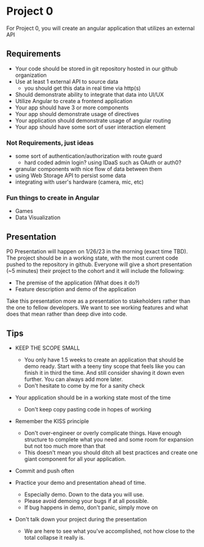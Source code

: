 # Project 0
For Project 0, you will create an angular application that utilizes an external API

## Requirements
- Your code should be stored in git repository hosted in our github organization
- Use at least 1 external API to source data
    - you should get this data in real time via http(s)
- Should demonstrate ability to integrate that data into UI/UX
- Utilize Angular to create a frontend application
- Your app should have 3 or more components
- Your app should demonstrate usage of directives
- Your application should demonstrate usage of angular routing
- Your app should have some sort of user interaction element

### Not Requirements, just ideas
- some sort of authentication/authorization with route guard
    - hard coded admin login? using IDaaS such as OAuth or auth0?
- granular components with nice flow of data between them
- using Web Storage API to persist some data
- integrating with user's hardware (camera, mic, etc)

### Fun things to create in Angular
- Games
- Data Visualization

## Presentation
P0 Presentation will happen on 1/26/23 in the morning (exact time TBD). The project should be in a working state, with the most current code pushed to the repository in github. Everyone will give a short presentation (~5 minutes) their project to the cohort and it will include the following:
- The premise of the application (What does it do?)
- Feature description and demo of the application

Take this presentation more as a presentation to stakeholders rather than the one to fellow developers. We want to see working features and what does that mean rather than deep dive into code.

## Tips
- KEEP THE SCOPE SMALL
    - You only have 1.5 weeks to create an application that should be demo ready. Start with a teeny tiny scope that feels like you can finish it in third the time. And still consider shaving it down even further. You can always add more later.
    - Don't hesitate to come by me for a sanity check

- Your application should be in a working state most of the time
    - Don't keep copy pasting code in hopes of working

- Remember the KISS principle
    - Don't over-engineer or overly complicate things. Have enough structure to complete what you need and some room for expansion but not too much more than that
    - This doesn't mean you should ditch all best practices and create one giant component for all your application.

- Commit and push often

- Practice your demo and presentation ahead of time.
    - Especially demo. Down to the data you will use.
    - Please avoid demoing your bugs if at all possible.
    - If bug happens in demo, don't panic, simply move on

- Don't talk down your project during the presentation
    - We are here to see what you've accomplished, not how close to the total collapse it really is.